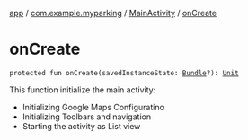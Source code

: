 [app](../../index.md) / [com.example.myparking](../index.md) / [MainActivity](index.md) / [onCreate](./on-create.md)

# onCreate

`protected fun onCreate(savedInstanceState: `[`Bundle`](https://developer.android.com/reference/android/os/Bundle.html)`?): `[`Unit`](https://kotlinlang.org/api/latest/jvm/stdlib/kotlin/-unit/index.html)

This function initialize the main activity:

* Initializing Google Maps Configuratino
* Initializing Toolbars and navigation
* Starting the activity as List view
